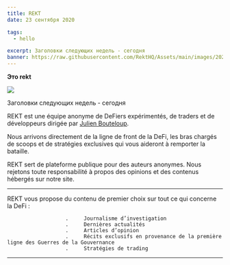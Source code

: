 ```yaml
---
title: REKT
date: 23 сентября 2020

tags:
  - hello

excerpt: Заголовки следующих недель - сегодня
banner: https://raw.githubusercontent.com/RektHQ/Assets/main/images/2020/09/logospectral-1.svg
---
```


**Это rekt**

![](https://raw.githubusercontent.com/RektHQ/Assets/main/images/2020/09/logospectral-1.svg)

Заголовки следующих недель - сегодня

REKT est une équipe anonyme de DeFiers expérimentés, de traders et de développeurs dirigée par [Julien Bouteloup](https://twitter.com/bneiluj).

Nous arrivons directement de la ligne de front de la DeFi, les bras chargés de scoops et de stratégies exclusives qui vous aideront à remporter la bataille.

REKT sert de plateforme publique pour des auteurs anonymes. Nous rejetons toute responsabilité à propos des opinions et des contenus hébergés sur notre site.

---
                                 
REKT vous propose du contenu de premier choix sur tout ce qui concerne la DeFi :

                       .     Journalisme d’investigation
                       .     Dernières actualités
                       .     Articles d’opinion
                       .     Récits exclusifs en provenance de la première ligne des Guerres de la Gouvernance
                       .     Stratégies de trading

---
